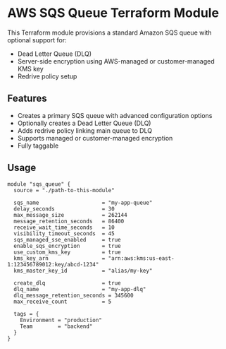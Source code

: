 # AWS SQS Queue Terraform Module

This Terraform module provisions a standard Amazon SQS queue with optional support for:
- Dead Letter Queue (DLQ)
- Server-side encryption using AWS-managed or customer-managed KMS key
- Redrive policy setup

## Features

- Creates a primary SQS queue with advanced configuration options
- Optionally creates a Dead Letter Queue (DLQ)
- Adds redrive policy linking main queue to DLQ
- Supports managed or customer-managed encryption
- Fully taggable

## Usage

```hcl
module "sqs_queue" {
  source = "./path-to-this-module"

  sqs_name                    = "my-app-queue"
  delay_seconds               = 30
  max_message_size            = 262144
  message_retention_seconds   = 86400
  receive_wait_time_seconds   = 10
  visibility_timeout_seconds  = 45
  sqs_managed_sse_enabled     = true
  enable_sqs_encryption       = true
  use_custom_kms_key          = true
  kms_key_arn                 = "arn:aws:kms:us-east-1:123456789012:key/abcd-1234"
  kms_master_key_id           = "alias/my-key"

  create_dlq                  = true
  dlq_name                    = "my-app-dlq"
  dlq_message_retention_seconds = 345600
  max_receive_count           = 5

  tags = {
    Environment = "production"
    Team        = "backend"
  }
}
